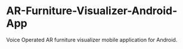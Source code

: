 # AR-Furniture-Visualizer-Android-App
 Voice Operated AR furniture visualizer mobile application for Android.
